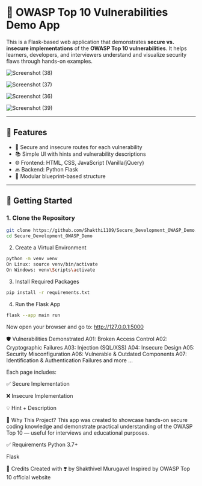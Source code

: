 # 🔐 OWASP Top 10 Vulnerabilities Demo App

This is a Flask-based web application that demonstrates **secure vs. insecure implementations** of the **OWASP Top 10 vulnerabilities**. It helps learners, developers, and interviewers understand and visualize security flaws through hands-on examples.

![Screenshot (38)](https://github.com/user-attachments/assets/cf3eb662-1c4a-4d26-bbad-8b84096bb197)

![Screenshot (37)](https://github.com/user-attachments/assets/c4deabe1-325a-4241-a1b2-a4a9efd200af)

![Screenshot (36)](https://github.com/user-attachments/assets/1839689e-4a37-40d0-a051-e3fecbd71b0f)

![Screenshot (39)](https://github.com/user-attachments/assets/4cd6b83b-d585-4ca4-8ce3-c1a4f6affc0c)

---

## 📌 Features

- 🧪 Secure and insecure routes for each vulnerability
- 📚 Simple UI with hints and vulnerability descriptions
- 🌐 Frontend: HTML, CSS, JavaScript (Vanilla/jQuery)
- 🔙 Backend: Python Flask
- 📁 Modular blueprint-based structure

---

## 🚀 Getting Started

### 1. Clone the Repository

```bash
git clone https://github.com/Shakthi1109/Secure_Development_OWASP_Demo.git
cd Secure_Development_OWASP_Demo
```

2. Create a Virtual Environment
```bash
python -m venv venv
On Linux: source venv/bin/activate   
On Windows: venv\Scripts\activate
```
3. Install Required Packages
```bash
pip install -r requirements.txt
```
4. Run the Flask App
```bash
flask --app main run
```
Now open your browser and go to:
http://127.0.0.1:5000

🛡️ Vulnerabilities Demonstrated
A01: Broken Access Control
A02: Cryptographic Failures
A03: Injection (SQL/XSS)
A04: Insecure Design
A05: Security Misconfiguration
A06: Vulnerable & Outdated Components
A07: Identification & Authentication Failures
and more ...


Each page includes:

✅ Secure Implementation

❌ Insecure Implementation

💡 Hint + Description

🙋 Why This Project?
This app was created to showcase hands-on secure coding knowledge and demonstrate practical understanding of the OWASP Top 10 — useful for interviews and educational purposes.

✅ Requirements
Python 3.7+

Flask

🧠 Credits
Created with ❣️ by Shakthivel Murugavel
Inspired by OWASP Top 10 official website


